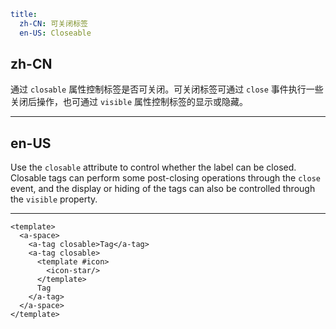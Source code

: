 ```yaml
title:
  zh-CN: 可关闭标签
  en-US: Closeable
```

## zh-CN

通过 `closable` 属性控制标签是否可关闭。可关闭标签可通过 `close` 事件执行一些关闭后操作，也可通过 `visible` 属性控制标签的显示或隐藏。

---

## en-US

Use the `closable` attribute to control whether the label can be closed. Closable tags can perform some post-closing operations through the `close` event, and the display or hiding of the tags can also be controlled through the `visible` property.

---

```vue
<template>
  <a-space>
    <a-tag closable>Tag</a-tag>
    <a-tag closable>
      <template #icon>
        <icon-star/>
      </template>
      Tag
    </a-tag>
  </a-space>
</template>
```
